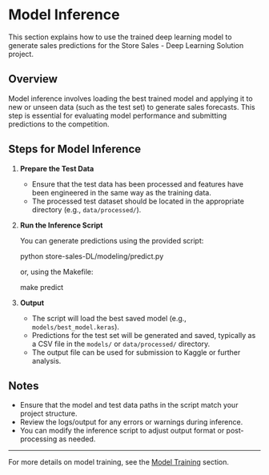 # Model Inference

This section explains how to use the trained deep learning model to generate sales predictions for the Store Sales - Deep Learning Solution project.

## Overview

Model inference involves loading the best trained model and applying it to new or unseen data (such as the test set) to generate sales forecasts. This step is essential for evaluating model performance and submitting predictions to the competition.

## Steps for Model Inference

1. **Prepare the Test Data**

   - Ensure that the test data has been processed and features have been engineered in the same way as the training data.
   - The processed test dataset should be located in the appropriate directory (e.g., `data/processed/`).

2. **Run the Inference Script**

   You can generate predictions using the provided script:

   python store-sales-DL/modeling/predict.py

   or, using the Makefile:

   make predict

3. **Output**

   - The script will load the best saved model (e.g., `models/best_model.keras`).
   - Predictions for the test set will be generated and saved, typically as a CSV file in the `models/` or `data/processed/` directory.
   - The output file can be used for submission to Kaggle or further analysis.

## Notes

- Ensure that the model and test data paths in the script match your project structure.
- Review the logs/output for any errors or warnings during inference.
- You can modify the inference script to adjust output format or post-processing as needed.

---

For more details on model training, see the [Model Training](model_training.md) section.